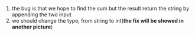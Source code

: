 1. the bug is that we hope to find the sum but the result return the string by appending the two input
2. we should change the type, from string to int(**the fix will be showed in another picture**)